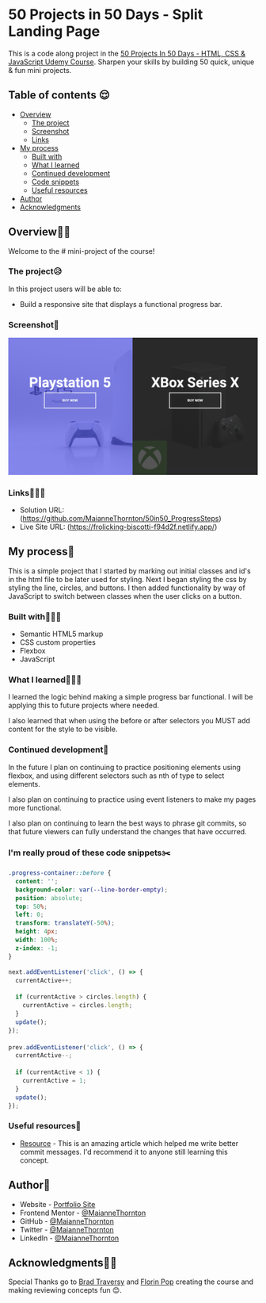# 50 Projects in 50 Days - Split Landing Page

This is a code along project in the [50 Projects In 50 Days - HTML, CSS & JavaScript Udemy Course](https://www.udemy.com/course/50-projects-50-days/). Sharpen your skills by building 50 quick, unique & fun mini projects.

## Table of contents 😌

- [Overview](#overview)
  - [The project](#the-project)
  - [Screenshot](#screenshot)
  - [Links](#links)
- [My process](#my-process)
  - [Built with](#built-with)
  - [What I learned](#what-i-learned)
  - [Continued development](#continued-development)
  - [Code snippets](#im-really-proud-of-these-code-snippets%EF%B8%8F)
  - [Useful resources](#useful-resources)
- [Author](#author)
- [Acknowledgments](#acknowledgments)

## Overview👋🏾

Welcome to the # mini-project of the course!

### The project😥

In this project users will be able to:

- Build a responsive site that displays a functional progress bar.

### Screenshot🌇

![](./screenshot.png)

### Links👩🏾‍💻

- Solution URL: (https://github.com/MaianneThornton/50in50_ProgressSteps)
- Live Site URL: (https://frolicking-biscotti-f94d2f.netlify.app/)

## My process💭

This is a simple project that I started by marking out initial classes and id's in the html file to be later used for styling. Next I began styling the css by styling the line, circles, and buttons. I then added functionality by way of JavaScript to switch between classes when the user clicks on a button.

### Built with👷🏾‍♀️

- Semantic HTML5 markup
- CSS custom properties
- Flexbox
- JavaScript

### What I learned👩🏾‍🏫

I learned the logic behind making a simple progress bar functional. I will be applying this to future projects where needed.

I also learned that when using the before or after selectors you MUST add content for the style to be visible.

### Continued development🔮

In the future I plan on continuing to practice positioning elements using flexbox, and using different selectors such as nth of type to select elements.

I also plan on continuing to practice using event listeners to make my pages more functional.

I also plan on continuing to learn the best ways to phrase git commits, so that future viewers can fully understand the changes that have occurred.

### I'm really proud of these code snippets✂️

```css
.progress-container::before {
  content: '';
  background-color: var(--line-border-empty);
  position: absolute;
  top: 50%;
  left: 0;
  transform: translateY(-50%);
  height: 4px;
  width: 100%;
  z-index: -1;
}
```

```js
next.addEventListener('click', () => {
  currentActive++;

  if (currentActive > circles.length) {
    currentActive = circles.length;
  }
  update();
});

prev.addEventListener('click', () => {
  currentActive--;

  if (currentActive < 1) {
    currentActive = 1;
  }
  update();
});
```

### Useful resources📖

- [Resource](https://www.freecodecamp.org/news/how-to-write-better-git-commit-messages/) - This is an amazing article which helped me write better commit messages. I'd recommend it to anyone still learning this concept.

## Author🔎

- Website - [Portfolio Site](https://www.maiannethornton.com/Portfolio/index.html)
- Frontend Mentor - [@MaianneThornton](https://www.frontendmentor.io/profile/MaianneThornton)
- GitHub - [@MaianneThornton](GitHub.com/MaianneThornton)
- Twitter - [@MaianneThornton](https://twitter.com/MaianneThornton)
- LinkedIn - [@MaianneThornton](https://www.linkedin.com/in/maiannethornton/)

## Acknowledgments🙏🏾

Special Thanks go to [Brad Traversy](http://www.traversymedia.com/) and [Florin Pop](http://www.florin-pop.com/) creating the course and making reviewing concepts fun 😊.
